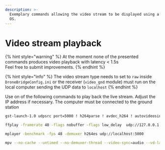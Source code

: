 ```yaml
---
description: >-
  Exemplary commands allowing the video stream to be displayed using a Desktop
  OS.
---
```


# Video stream playback

{% hint style="warning" %}
At the moment none of the presented commands produces video playback with latency &lt; 1.5s  
Feel free to submit improvements.
{% endhint %}

{% hint style="info" %}
The video stream type needs to set to `raw` inside `DroneBridgeConfig.ini` or the receiver \(`video_gnd` module\) must run on the local computer sending the UDP data to `localhost`
{% endhint %}

Use on of the following commands to play back the live stream. Adjust the IP address if necessary. The computer must be connected to the ground station

```bash
gst-launch-1.0 udpsrc port=5000 ! h264parse ! avdec_h264 ! autovideosink sync=false
```

```bash
ffplay -framerate 48 -flags nobuffer -flags low_delay  udp://127.0.0.1:5000
```

```bash
mplayer -benchmark -fps 48 -demuxer h264es udp://localhost:5000
```

```bash
mpv --no-cache --untimed --no-demuxer-thread --video-sync=audio --vd-lavc-threads=1 --hwdec=auto --no-correct-pts udp://127.0.0.1:5000
```

